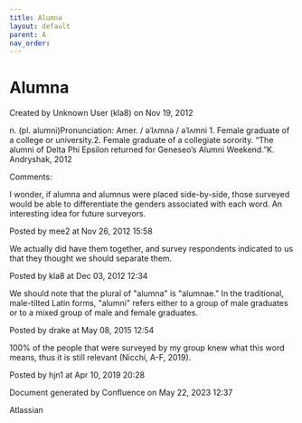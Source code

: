 ```yaml
---
title: Alumna
layout: default
parent: A
nav_order:
---
```


# Alumna

Created by  Unknown User (kla8) on Nov 19, 2012

n. (pl. alumni)Pronunciation: Amer. / əˈlʌmnə / əˈlʌmni 1. Female graduate of a college or university.2. Female graduate of a collegiate sorority. “The alumni of Delta Phi Epsilon returned for Geneseo’s Alumni Weekend.”K. Andryshak, 2012

Comments:

I wonder, if alumna and alumnus were placed side-by-side, those surveyed would be able to differentiate the genders associated with each word. An interesting idea for future surveyors. 

Posted by mee2 at Nov 26, 2012 15:58

We actually did have them together, and survey respondents indicated to us that they thought we should separate them.  

Posted by kla8 at Dec 03, 2012 12:34

We should note that the plural of &quot;alumna&quot; is &quot;alumnae.&quot; In the traditional, male-tilted Latin forms, &quot;alumni&quot; refers either to a group of male graduates or to a mixed group of male and female graduates.

Posted by drake at May 08, 2015 12:54

100% of the people that were surveyed by my group knew what this word means, thus it is still relevant (Nicchi, A-F, 2019). 

Posted by hjn1 at Apr 10, 2019 20:28

Document generated by Confluence on May 22, 2023 12:37

Atlassian
